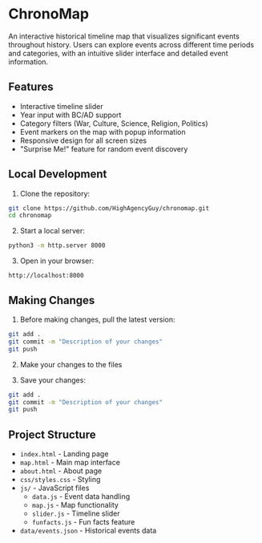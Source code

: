 # ChronoMap

An interactive historical timeline map that visualizes significant events throughout history. Users can explore events across different time periods and categories, with an intuitive slider interface and detailed event information.

## Features

- Interactive timeline slider
- Year input with BC/AD support
- Category filters (War, Culture, Science, Religion, Politics)
- Event markers on the map with popup information
- Responsive design for all screen sizes
- "Surprise Me!" feature for random event discovery

## Local Development

1. Clone the repository:
```bash
git clone https://github.com/HighAgencyGuy/chronomap.git
cd chronomap
```

2. Start a local server:
```bash
python3 -m http.server 8000
```

3. Open in your browser:
```
http://localhost:8000
```

## Making Changes

1. Before making changes, pull the latest version:
```bash
git add .
git commit -m "Description of your changes"
git push
```

2. Make your changes to the files

3. Save your changes:
```bash
git add .
git commit -m "Description of your changes"
git push
```

## Project Structure

- `index.html` - Landing page
- `map.html` - Main map interface
- `about.html` - About page
- `css/styles.css` - Styling
- `js/` - JavaScript files
  - `data.js` - Event data handling
  - `map.js` - Map functionality
  - `slider.js` - Timeline slider
  - `funfacts.js` - Fun facts feature
- `data/events.json` - Historical events data 